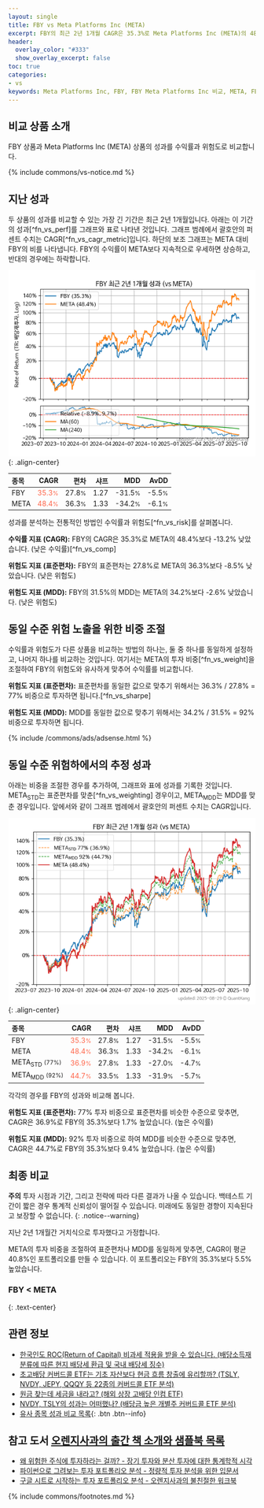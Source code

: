 ```yaml
---
layout: single
title: FBY vs Meta Platforms Inc (META)
excerpt: FBY의 최근 2년 1개월 CAGR은 35.3%로 Meta Platforms Inc (META)의 48.4%보다 -13.2% 낮았습니다.
header:
  overlay_color: "#333"
  show_overlay_excerpt: false
toc: true
categories:
- vs
keywords: Meta Platforms Inc, FBY, FBY Meta Platforms Inc 비교, META, FBY FBY 비교
---
```


## 비교 상품 소개


FBY 상품과 Meta Platforms Inc (META) 상품의 성과를 수익률과 위험도로 비교합니다.





{% include commons/vs-notice.md %}

## 지난 성과

두 상품의 성과를 비교할 수 있는 가장 긴 기간은 최근 2년 1개월입니다. 아래는 이 기간의 성과[^fn_vs_perf]를 그래프와 표로 나타낸 것입니다.
그래프 범례에서 괄호안의 퍼센트 수치는 CAGR[^fn_vs_cagr_metric]입니다.
하단의 보조 그래프는 META 대비 FBY의 비를 나타냅니다.
FBY의 수익률이 META보다 지속적으로 우세하면 상승하고, 반대의 경우에는 하락합니다.

![FBY](/vs/images/fby-vs-meta_dual.png){: .align-center}

| **종목** | **CAGR** | **편차** | **샤프** | **MDD** | **AvDD** |
| :------------ | ------: | -----------: | -------: | ------: | -------: |
| FBY | <span style="color: tomato">35.3<small>%</small></span> | 27.8<small>%</small> | 1.27 | -31.5<small>%</small> | -5.5<small>%</small> |
| META | <span style="color: tomato">48.4<small>%</small></span> | 36.3<small>%</small> | 1.33 | -34.2<small>%</small> | -6.1<small>%</small> |

<!-- more -->


성과를 분석하는 전통적인 방법인 수익률과 위험도[^fn_vs_risk]를 살펴봅니다.

**수익률 지표 (CAGR):** FBY의 CAGR은 35.3%로 META의 48.4%보다 -13.2% 낮았습니다. (낮은 수익률)[^fn_vs_comp]

**위험도 지표 (표준편차):** FBY의 표준편차는 27.8%로 META의 36.3%보다 -8.5% 낮았습니다. (낮은 위험도)

**위험도 지표 (MDD):** FBY의 31.5%의 MDD는 META의 34.2%보다 -2.6% 낮았습니다. (낮은 위험도)



## 동일 수준 위험 노출을 위한 비중 조절

수익률과 위험도가 다른 상품을 비교하는 방법의 하나는, 둘 중 하나를 동일하게 설정하고, 나머지 하나를 비교하는 것입니다.
여기서는 META의 투자 비중[^fn_vs_weight]을 조절하여 FBY의 위험도와 유사하게 맞추어 수익률를 비교합니다.

**위험도 지표 (표준편차):** 표준편차를 동일한 값으로 맞추기 위해서는 36.3% / 27.8% = 77% 비중으로 투자하면 됩니다.[^fn_vs_sharpe]

**위험도 지표 (MDD):** MDD를 동일한 값으로 맞추기 위해서는 34.2% / 31.5% = 92% 비중으로 투자하면 됩니다.


{% include /commons/ads/adsense.html %}



## 동일 수준 위험하에서의 추정 성과

아래는 비중을 조절한 경우를 추가하여, 그래프와 표에 성과를 기록한 것입니다.
META<sub>STD</sub>는 표준편차를 맞춘[^fn_vs_weighting] 경우이고, META<sub>MDD</sub>는 MDD를 맞춘 경우입니다.
앞에서와 같이 그래프 범례에서 괄호안의 퍼센트 수치는 CAGR입니다.


![FBY](/vs/images/fby-vs-meta.png){: .align-center}



| **종목** | **CAGR** | **편차** | **샤프** | **MDD** | **AvDD** |
| :------------ | ------: | -----------: | -------: | ------: | -------: |
| FBY | <span style="color: tomato">35.3<small>%</small></span> | 27.8<small>%</small> | 1.27 | -31.5<small>%</small> | -5.5<small>%</small> |
| META | <span style="color: tomato">48.4<small>%</small></span> | 36.3<small>%</small> | 1.33 | -34.2<small>%</small> | -6.1<small>%</small> |
| META<sub>STD</sub> <small>(77%)</small> | <span style="color: tomato">36.9<small>%</small></span> | 27.8<small>%</small> | 1.33 | -27.0<small>%</small> | -4.7<small>%</small> |
| META<sub>MDD</sub> <small>(92%)</small> | <span style="color: tomato">44.7<small>%</small></span> | 33.5<small>%</small> | 1.33 | -31.9<small>%</small> | -5.7<small>%</small> |



각각의 경우를 FBY의 성과와 비교해 봅니다.

**위험도 지표 (표준편차):** 77% 투자 비중으로 표준편차를 비슷한 수준으로 맞추면, CAGR은 36.9%로 FBY의 35.3%보다 1.7% 높았습니다. (높은 수익률)

**위험도 지표 (MDD):** 92% 투자 비중으로 하여 MDD를 비슷한 수준으로 맞추면, CAGR은 44.7%로 FBY의 35.3%보다 9.4% 높았습니다. (높은 수익률)




## 최종 비교

**주의** 투자 시점과 기간, 그리고 전략에 따라 다른 결과가 나올 수 있습니다. 백테스트 기간이 짧은 경우 통계적 신뢰성이 떨어질 수 있습니다. 미래에도 동일한 경향이 지속된다고 보장할 수 없습니다.
{: .notice--warning}

지난 2년 1개월간 거치식으로 투자했다고 가정합니다.

META의 투자 비중을 조절하여 표준편차나 MDD를 동일하게 맞추면, CAGR이 평균 40.8%인 포트폴리오를 만들 수 있습니다.
이 포트폴리오는 FBY의 35.3%보다 5.5% 높았습니다.

### FBY &lt; META
{: .text-center}


## 관련 정보

- [한국인도 ROC(Return of Capital) 비과세 적용을 받을 수 있습니다. (배당소득재분류에 따른 현지 배당세 환급 및 국내 배당세 징수)](https://kongdori.tistory.com/299)
- [초고배당 커버드콜 ETF는 기초 자산보다 현금 흐름 창출에 유리할까? (TSLY, NVDY, JEPY, QQQY 등 22종의 커버드콜 ETF 분석)](https://kongdori.tistory.com/286)
- [원금 찾는데 세금을 내라고? (해외 상장 고배당 인컴 ETF)](https://kongdori.tistory.com/206)
- [NVDY, TSLY의 성과는 어떠했나? (배당금 높은 개별주 커버드콜 ETF 분석)](https://kongdori.tistory.com/172)
- [유사 종목 성과 비교 목록](/vs/){: .btn .btn--info}


## 참고 도서 [오렌지사과의 출간 책 소개와 샘플북 목록](https://kongdori.tistory.com/691)

- [왜 위험한 주식에 투자하라는 걸까? - 장기 투자와 분산 투자에 대한 통계학적 시각](https://kongdori.tistory.com/421)
- [파이썬으로 그려보는 투자 포트폴리오 분석  - 정량적 투자 분석을 위한 입문서](https://kongdori.tistory.com/643)
- [구글 시트로 시작하는 투자 포트폴리오 분석 - 오렌지사과의 불친절한 워크북](https://kongdori.tistory.com/449)

{% include commons/footnotes.md %}